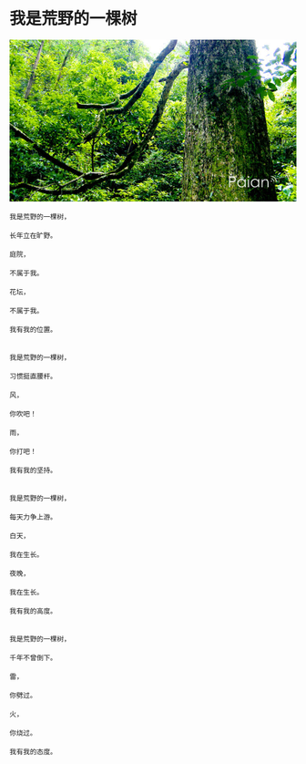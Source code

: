 # 我是荒野的一棵树

![荒野的一棵树](images/huangyedeyikeshu.jpg)

```
我是荒野的一棵树，

长年立在旷野。

庭院，

不属于我。

花坛，

不属于我。

我有我的位置。


我是荒野的一棵树，

习惯挺直腰杆。

风，

你吹吧！

雨，

你打吧！

我有我的坚持。


我是荒野的一棵树，

每天力争上游。

白天，

我在生长。

夜晚，

我在生长。

我有我的高度。


我是荒野的一棵树，

千年不曾倒下。

雷，

你劈过。

火，

你烧过。

我有我的态度。

```